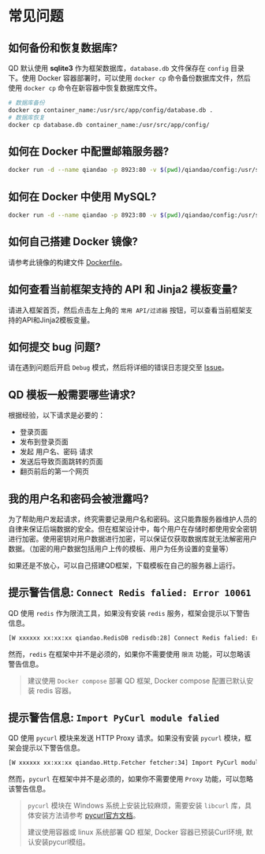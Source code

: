 # 常见问题

## 如何备份和恢复数据库?

QD 默认使用 **sqlite3** 作为框架数据库，`database.db` 文件保存在 `config` 目录下。使用 Docker 容器部署时，可以使用 `docker cp` 命令备份数据库文件，然后使用 `docker cp` 命令在新容器中恢复数据库文件。

``` sh
# 数据库备份
docker cp container_name:/usr/src/app/config/database.db .
# 数据库恢复
docker cp database.db container_name:/usr/src/app/config/
```

## 如何在 Docker 中配置邮箱服务器?

``` sh
docker run -d --name qiandao -p 8923:80 -v $(pwd)/qiandao/config:/usr/src/app/config --env MAIL_SMTP=STMP服务器 --env MAIL_PORT=邮箱服务器端口 --env MAIL_USER=用户名 --env MAIL_PASSWORD=密码  --env DOMAIN=域名 a76yyyy/qiandao
```

## 如何在 Docker 中使用 MySQL?

``` sh
docker run -d --name qiandao -p 8923:80 -v $(pwd)/qiandao/config:/usr/src/app/config --ENV DB_TYPE=mysql --ENV JAWSDB_MARIA_URL=mysql://用户名:密码@hostname:port/数据库名 a76yyyy/qiandao
```

## 如何自己搭建 Docker 镜像?

请参考此镜像的构建文件 [Dockerfile](https://github.com/qiandao-today/qiandao/blob/master/Dockerfile)。

## 如何查看当前框架支持的 API 和 Jinja2 模板变量?

请进入框架首页，然后点击左上角的 `常用 API/过滤器` 按钮，可以查看当前框架支持的API和Jinja2模板变量。

## 如何提交 bug 问题?

请在遇到问题后开启 `Debug` 模式，然后将详细的错误日志提交至 [Issue](https://github.com/qiandao-today/qiandao/issues)。

## QD 模板一般需要哪些请求?

根据经验，以下请求是必要的：

- 登录页面
- 发布到登录页面
- 发起 用户名、密码 请求
- 发送后导致页面跳转的页面
- 翻页前后的第一个网页

## 我的用户名和密码会被泄露吗?

为了帮助用户发起请求，终究需要记录用户名和密码。这只能靠服务器维护人员的自律来保证后端数据的安全。但在框架设计中，每个用户在存储时都使用安全密钥进行加密。使用密钥对用户数据进行加密，可以保证仅获取数据库就无法解密用户数据。（加密的用户数据包括用户上传的模板、用户为任务设置的变量等）

如果还是不放心，可以自己搭建QD框架，下载模板在自己的服务器上运行。

## 提示警告信息: `Connect Redis falied: Error 10061`

QD 使用 `redis` 作为限流工具，如果没有安装 `redis` 服务，框架会提示以下警告信息。

``` sh
[W xxxxxx xx:xx:xx qiandao.RedisDB redisdb:28] Connect Redis falied: Error 10061 connecting to localhost:6379. 由于目标计算机积极拒绝，无法连接。
```

然而，`redis` 在框架中并不是必须的，如果你不需要使用 `限流` 功能，可以忽略该警告信息。

> 建议使用 `Docker compose` 部署 QD 框架, Docker compose 配置已默认安装 redis 容器。

## 提示警告信息: `Import PyCurl module falied`

QD 使用 `pycurl` 模块来发送 HTTP Proxy 请求。如果没有安装 `pycurl` 模块，框架会提示以下警告信息。

``` sh
[W xxxxxx xx:xx:xx qiandao.Http.Fetcher fetcher:34] Import PyCurl module falied: No module named 'pycurl'
```

然而，`pycurl` 在框架中并不是必须的，如果你不需要使用 `Proxy` 功能，可以忽略该警告信息。

> `pycurl` 模块在 Windows 系统上安装比较麻烦，需要安装 `libcurl` 库，具体安装方法请参考 [pycurl官方文档](http://pycurl.io/docs/latest/install.html)。
>
> 建议使用容器或 linux 系统部署 QD 框架, Docker 容器已预装Curl环境, 默认安装pycurl模组。
